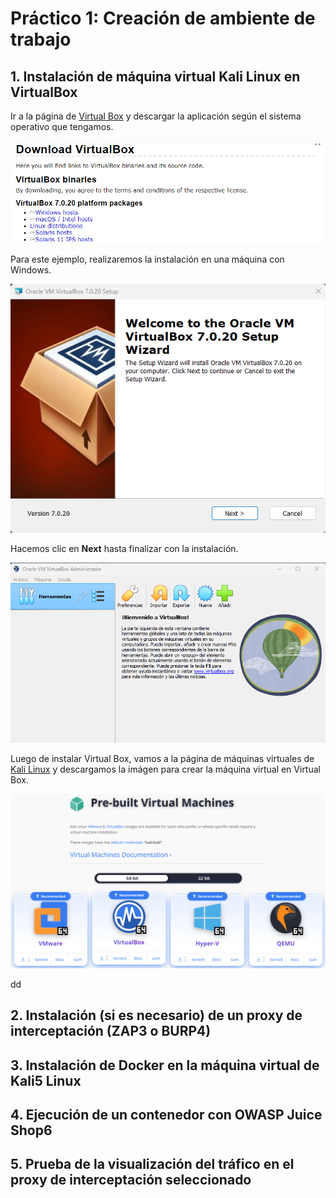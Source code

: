 # Práctico 1: Creación de ambiente de trabajo

## 1. Instalación de máquina virtual Kali Linux en VirtualBox

Ir a la página de [Virtual Box](https://www.virtualbox.org/wiki/Downloads) y descargar la aplicación según el sistema operativo que tengamos.

![Image1](Image1.png)

Para este ejemplo, realizaremos la instalación en una máquina con Windows.

![Image2](Image2.png)

Hacemos clic en __Next__ hasta finalizar con la instalación.

![Image3](Image3.png)

Luego de instalar Virtual Box, vamos a la página de máquinas virtuales de [Kali Linux](https://www.kali.org/get-kali/#kali-virtual-machines) y descargamos la imágen para crear la máquina virtual en Virtual Box.

![Image4](Image4.png)


dd

## 2. Instalación (si es necesario) de un proxy de interceptación (ZAP3 o BURP4)
## 3. Instalación de Docker en la máquina virtual de Kali5 Linux
## 4. Ejecución de un contenedor con OWASP Juice Shop6
## 5. Prueba de la visualización del tráfico en el proxy de interceptación seleccionado

